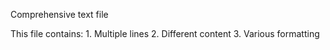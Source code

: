 Comprehensive text file

This file contains: 1. Multiple lines 2. Different content 3. Various formatting
